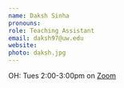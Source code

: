 ```yaml
---
name: Daksh Sinha
pronouns: 
role: Teaching Assistant
email: daksh97@uw.edu
website: 
photo: daksh.jpg
---
```


OH: Tues 2:00-3:00pm on <a href="https://washington.zoom.us/j/93311493414">Zoom</a>
